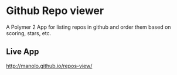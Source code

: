# Github Repo viewer


A Polymer 2 App for listing repos in github and order them based on scoring, stars, etc.

## Live App

http://manolo.github.io/repos-view/

